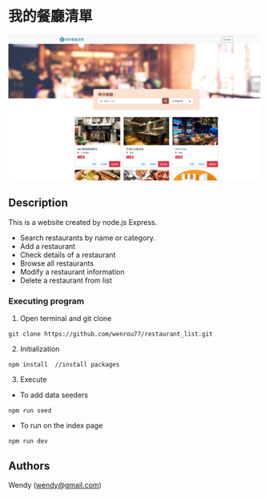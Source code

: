 # 我的餐廳清單
![Index page about Restaurant List](./public/image/screenshot.png)

## Description

This is a website created by node.js Express. 
- Search restaurants by name or category.
- Add a restaurant
- Check details of a restaurant
- Browse all restaurants
- Modify a restaurant information
- Delete a restaurant from list

### Executing program

1. Open terminal and git clone
```
git clone https://github.com/wenrou77/restaurant_list.git
```

2. Initialization
```
npm install  //install packages
```

3. Execute
- To add data seeders
```
npm run seed
```

- To run on the index page
```
npm run dev
```

## Authors

Wendy (wendy@gmail.com)
